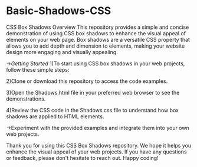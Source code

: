 # Basic-Shadows-CSS
CSS Box Shadows
Overview
This repository provides a simple and concise demonstration of using CSS box shadows to enhance the visual appeal of elements on your web page. Box shadows are a versatile CSS property that allows you to add depth and dimension to elements, making your website design more engaging and visually appealing.

->*Getting Started*
1)To start using CSS box shadows in your web projects, follow these simple steps:

2)Clone or download this repository to access the code examples.

3)Open the Shadows.html file in your preferred web browser to see the demonstrations.

4)Review the CSS code in the Shadows.css file to understand how  box shadows are applied to HTML elements.

->Experiment with the provided examples and integrate them into your own web projects.


Thank you for using this CSS Box Shadows repository. We hope it helps you enhance the visual appeal of your web projects. If you have any questions or feedback, please don't hesitate to reach out. Happy coding!

